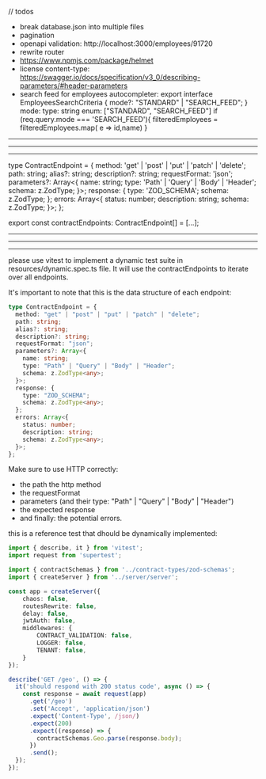 // todos

- break database.json into multiple files
- pagination
- openapi validation: http://localhost:3000/employees/91720
- rewrite router
- https://www.npmjs.com/package/helmet
- license content-type: https://swagger.io/docs/specification/v3_0/describing-parameters/#header-parameters
- search feed for employees autocompleter:
export interface EmployeesSearchCriteria {
  mode?: "STANDARD" | "SEARCH_FEED";
}
        mode:
          type: string
          enum: ["STANDARD", "SEARCH_FEED"]
if (req.query.mode === 'SEARCH_FEED'){
    filteredEmployees = filteredEmployees.map( e => id,name)
}

------------------------------------------------------------------------------------------------
------------------------------------------------------------------------------------------------
------------------------------------------------------------------------------------------------

type ContractEndpoint = {
  method: 'get' | 'post' | 'put' | 'patch' | 'delete';
  path: string;
  alias?: string;
  description?: string;
  requestFormat: 'json';
  parameters?: Array<{
    name: string;
    type: 'Path' | 'Query' | 'Body' | 'Header';
    schema: z.ZodType<any>;
  }>;
  response: {
    type: 'ZOD_SCHEMA';
    schema: z.ZodType<any>;
  };
  errors: Array<{
    status: number;
    description: string;
    schema: z.ZodType<any>;
  }>;
};

export const contractEndpoints: ContractEndpoint[] = [...];

------------------------------------------------------------------------------------------------
------------------------------------------------------------------------------------------------
------------------------------------------------------------------------------------------------

please use vitest to implement a dynamic test suite in resources/dynamic.spec.ts file. It will use the contractEndpoints to iterate over all endpoints.

It's important to note that this is the data structure of each endpoint:
```ts
type ContractEndpoint = {
  method: "get" | "post" | "put" | "patch" | "delete";
  path: string;
  alias?: string;
  description?: string;
  requestFormat: "json";
  parameters?: Array<{
    name: string;
    type: "Path" | "Query" | "Body" | "Header";
    schema: z.ZodType<any>;
  }>;
  response: {
    type: "ZOD_SCHEMA";
    schema: z.ZodType<any>;
  };
  errors: Array<{
    status: number;
    description: string;
    schema: z.ZodType<any>;
  }>;
};
```

Make sure to use HTTP correctly:
- the path
the http method
- the requestFormat
- parameters (and their type: "Path" | "Query" | "Body" | "Header")
- the expected response
- and finally: the potential errors.

this is a reference test that dhould be dynamically implemented:
```ts
import { describe, it } from 'vitest';
import request from 'supertest';

import { contractSchemas } from '../contract-types/zod-schemas';
import { createServer } from '../server/server';

const app = createServer({
    chaos: false,
    routesRewrite: false,
    delay: false,
    jwtAuth: false,
    middlewares: {
        CONTRACT_VALIDATION: false,
        LOGGER: false,
        TENANT: false,
    }
});

describe('GET /geo', () => {
  it('should respond with 200 status code', async () => {
    const response = await request(app)
      .get('/geo')
      .set('Accept', 'application/json')
      .expect('Content-Type', /json/)
      .expect(200)
      .expect((response) => {
        contractSchemas.Geo.parse(response.body);
      })
      .send();
  });
});
```
